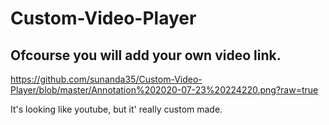 # Custom-Video-Player
##  Ofcourse you will add your own video link.
https://github.com/sunanda35/Custom-Video-Player/blob/master/Annotation%202020-07-23%20224220.png?raw=true

It's looking like youtube, but it' really custom made.
